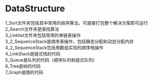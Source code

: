 # DataStructure
1_Sort文件夹包括其中常用的排序算法，可直接打包整个解决方案即可运行   
2_Search文件夹是查找算法  
3_Linklist文件夹包括常用的单链表操作  
3_2_SequenceStack是顺序表操作，包括静态分配和动态分配内存  
4_2_SequenceStack包括用数组实现的顺序栈操作    
4_LinkStack是链式栈的代码  
5_Queue是队列的代码（顺序队列和链式队列）  
6_Tree是树的代码  
7_Graph是图的代码
